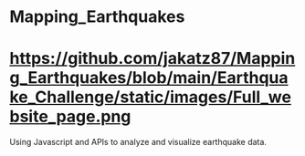# Mapping_Earthquakes
# https://github.com/jakatz87/Mapping_Earthquakes/blob/main/Earthquake_Challenge/static/images/Full_website_page.png
Using Javascript and APIs to analyze and visualize earthquake data.
